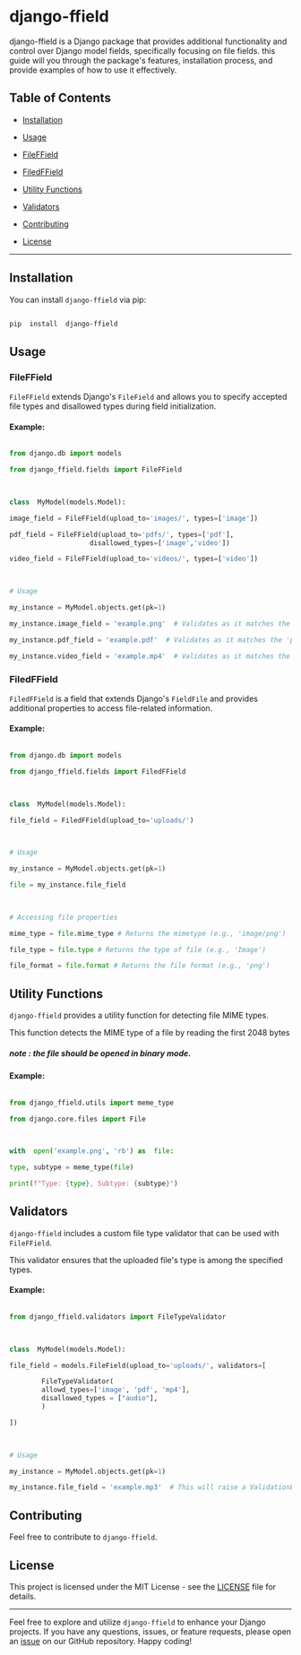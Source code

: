 
  

# django-ffield

  

django-ffield is a Django package that provides additional functionality and control over Django model fields, specifically focusing on file fields. this guide will you through the package's features, installation process, and provide examples of how to use it effectively.

  

## Table of Contents

- [Installation](#installation)

- [Usage](#usage)

- [FileFField](#fileffield)

- [FiledFField](#filedffield)

- [Utility Functions](#utility-functions)

- [Validators](#validators)

- [Contributing](#contributing)

- [License](#license)

  

---

  

## Installation

  

You can install `django-ffield` via pip:

  

```bash

pip  install  django-ffield

```

  

## Usage

  

### FileFField

  

`FileFField` extends Django's `FileField` and allows you to specify accepted file types and disallowed types during field initialization.

  

#### Example:

  

```python

from django.db import models

from django_ffield.fields import FileFField

  

class  MyModel(models.Model):

image_field = FileFField(upload_to='images/', types=['image'])

pdf_field = FileFField(upload_to='pdfs/', types=['pdf'],
					disallowed_types=['image','video'])

video_field = FileFField(upload_to='videos/', types=['video'])

  

# Usage

my_instance = MyModel.objects.get(pk=1)

my_instance.image_field = 'example.png'  # Validates as it matches the 'image' type

my_instance.pdf_field = 'example.pdf'  # Validates as it matches the 'pdf' type

my_instance.video_field = 'example.mp4'  # Validates as it matches the 'video' type

```

  

### FiledFField

  

`FiledFField` is a field that extends Django's `FieldFile` and provides additional properties to access file-related information.

  

#### Example:

  

```python

from django.db import models

from django_ffield.fields import FiledFField

  

class  MyModel(models.Model):

file_field = FiledFField(upload_to='uploads/')

  

# Usage

my_instance = MyModel.objects.get(pk=1)

file = my_instance.file_field

  

# Accessing file properties

mime_type = file.mime_type # Returns the mimetype (e.g., 'image/png')

file_type = file.type # Returns the type of file (e.g., 'Image')

file_format = file.format # Returns the file format (e.g., 'png')

```

  

## Utility Functions

  

`django-ffield` provides a utility function for detecting file MIME types.

This function detects the MIME type of a file by reading the first 2048 bytes
##### note : the file should be opened in binary mode.

  

#### Example:

  

```python

from django_ffield.utils import meme_type

from django.core.files import File

  

with  open('example.png', 'rb') as  file:

type, subtype = meme_type(file)

print(f"Type: {type}, Subtype: {subtype}")

```

  

## Validators

  

`django-ffield` includes a custom file type validator that can be used with `FileFField`.

This validator ensures that the uploaded file's type is among the specified types.

  

#### Example:

  

```python

from django_ffield.validators import FileTypeValidator

  

class  MyModel(models.Model):

file_field = models.FileField(upload_to='uploads/', validators=[

		FileTypeValidator(
		allowd_types=['image', 'pdf', 'mp4'],
		disallowed_types = ["audio"],
		)

])

  

# Usage

my_instance = MyModel.objects.get(pk=1)

my_instance.file_field = 'example.mp3'  # This will raise a ValidationError since 'mp3' is not in the accepted types

```

  

## Contributing

  

Feel free to contribute to `django-ffield`.

  

## License

  

This project is licensed under the MIT License - see the [LICENSE](https://github.com/bigsbug/django-ffield/blob/main/LICENSE) file for details.

  

---

  

Feel free to explore and utilize `django-ffield` to enhance your Django projects. If you have any questions, issues, or feature requests, please open an [issue](https://github.com/bigsbug/django-ffield/issues) on our GitHub repository. Happy coding!
